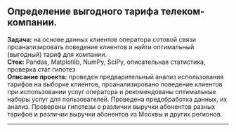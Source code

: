 ## **Определение выгодного тарифа телеком-компании.**

**Задача:** на основе данных клиентов оператора сотовой связи проанализировать поведение клиентов и найти оптимальный (выгодный) тариф для компании. \
**Стек:** Pandas, Matplotlib, NumPy, SciPy, описательная статистика, проверка стат гипотез \
**Описание проекта:** проведен предварительный анализ использования тарифов на выборке клиентов,
проанализировано поведение клиентов при использовании услуг оператора и
рекомендованы оптимальные наборы услуг для пользователей. Проведена предобработка
данных, их анализ. Проверены гипотезы о различии выручки абонентов разных тарифов и
различии выручки абонентов из Москвы и других регионов.

___
